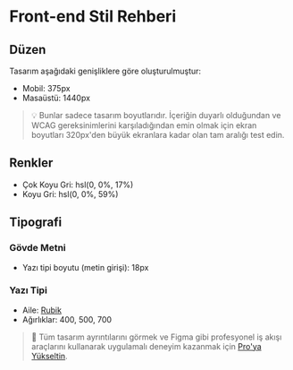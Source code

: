 
# Front-end Stil Rehberi

## Düzen

Tasarım aşağıdaki genişliklere göre oluşturulmuştur:

- Mobil: 375px
- Masaüstü: 1440px

> 💡 Bunlar sadece tasarım boyutlarıdır. İçeriğin duyarlı olduğundan ve WCAG gereksinimlerini karşıladığından emin olmak için ekran boyutları 320px'den büyük ekranlara kadar olan tam aralığı test edin.

## Renkler

- Çok Koyu Gri: hsl(0, 0%, 17%)
- Koyu Gri: hsl(0, 0%, 59%)

## Tipografi

### Gövde Metni

- Yazı tipi boyutu (metin girişi): 18px

### Yazı Tipi

- Aile: [Rubik](https://fonts.google.com/specimen/Rubik)
- Ağırlıklar: 400, 500, 700

> 💎 Tüm tasarım ayrıntılarını görmek ve Figma gibi profesyonel iş akışı araçlarını kullanarak uygulamalı deneyim kazanmak için [Pro'ya Yükseltin](https://www.frontendmentor.io/pro?ref=style-guide).

